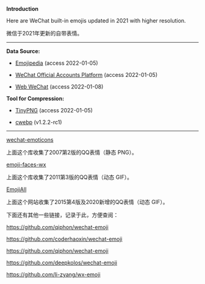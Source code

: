 
**Introduction**

Here are WeChat built-in emojis updated in 2021 with higher resolution. 

微信于2021年更新的自带表情。

***

**Data Source:**

- [Emojipedia](https://emojipedia.org/wechat/) (access 2022-01-05)

- [WeChat Official Accounts Platform](https://mp.weixin.qq.com/) (access 2022-01-05)

- [Web WeChat](https://web.wechat.com/) (access 2022-01-08)

**Tool for Compression:**

- [TinyPNG](https://tinypng.com/) (access 2022-01-05)

- [cwebp](https://developers.google.com/speed/webp/docs/cwebp) (v1.2.2-rc1)

***

[wechat-emoticons](https://github.com/qiuyinghua/wechat-emoticons)

上面这个库收集了2007第2版的QQ表情（静态 PNG）。

[emoji-faces-wx](https://github.com/dengyongqing/emoji-faces-wx)

上面这个库收集了2011第3版的QQ表情（动态 GIF）。

[EmojiAll](https://www.emojiall.com/platform-qq)

上面这个网站收集了2015第4版及2020新增的QQ表情（动态 GIF）。

下面还有其他一些链接，记录于此，方便查阅：

https://github.com/qiphon/wechat-emoji

https://github.com/coderhaoxin/wechat-emoji

https://github.com/qiphon/wechat-emoji

https://github.com/deepkolos/wechat-emoji

https://github.com/li-zyang/wx-emoji
